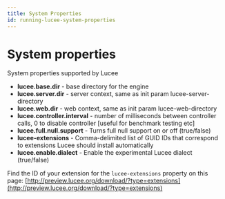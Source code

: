 ```yaml
---
title: System Properties
id: running-lucee-system-properties
---
```


# System properties #

System properties supported by Lucee

* **lucee.base.dir** - base directory for the engine
* **lucee.server.dir** - server context, same as init param lucee-server-directory
* **lucee.web.dir** - web context, same as init param lucee-web-directory
* **lucee.controller.interval** - number of milliseconds between controller calls, 0 to disable controller [useful for benchmark testing etc]
* **lucee.full.null.support** - Turns full null support on or off (true/false)
* **lucee-extensions** - Comma-delimited list of GUID IDs that correspond to extensions Lucee should install automatically
* **lucee.enable.dialect** - Enable the experimental Lucee dialect (true/false)

Find the ID of your extension for the `lucee-extensions` property on this page: [http://preview.lucee.org/download/?type=extensions](http://preview.lucee.org/download/?type=extensions)
